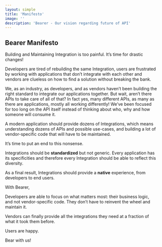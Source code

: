 ```yaml
---
layout: simple
title: 'Manifesto'
image: ''
description: 'Bearer - Our vision regarding future of API'
---
```


## Bearer Manifesto

Building and Maintaining Integration is too painful. It’s time for drastic changes!

Developers are tired of rebuilding the same Integration, users are frustrated by working with applications that don’t integrate with each other and vendors are clueless on how to find a solution without breaking the bank.

We, as an industry, as developers, and as vendors haven’t been building the right standard to integrate our applications together.
But wait, aren’t there APIs to take care of all of that? In fact yes, many different APIs, as many as there are applications, mostly all working differently! We’ve been focused for too long on the API itself instead of thinking about who, why and how someone will consume it.

A modern application should provide dozens of Integrations, which means understanding dozens of APIs and possible use-cases, and building a lot of vendor-specific code that will have to be maintained.

It’s time to put an end to this nonsense.

Integrations should be **standardized** but not generic. Every application has its specificities and therefore every Integration should be able to reflect this diversity.

As a final result, Integrations should provide a **native** experience, from developers to end users.

With Bearer,

Developers are able to focus on what matters most: their business logic, and not vendor-specific code. They don’t have to reinvent the wheel and maintain it.

Vendors can finally provide all the integrations they need at a fraction of what it took them before.

Users are happy.

Bear with us!
